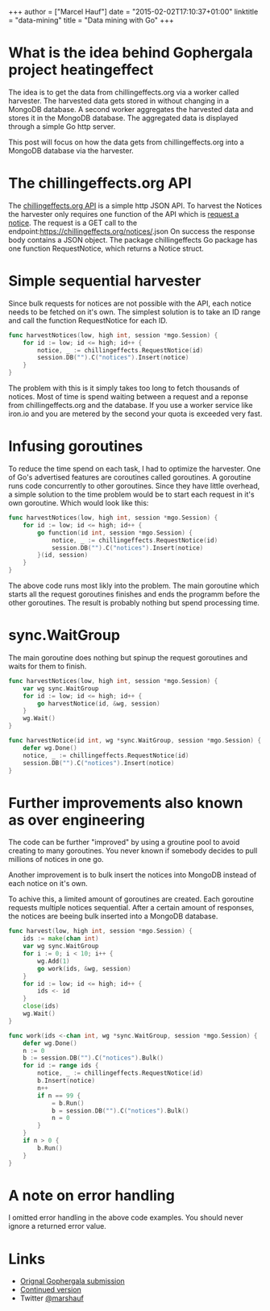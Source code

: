 +++
author = ["Marcel Hauf"]
date = "2015-02-02T17:10:37+01:00"
linktitle = "data-mining"
title = "Data mining with Go"
+++

# What is the idea behind Gophergala project heatingeffect

The idea is to get the data from chillingeffects.org via a worker called harvester.
The harvested data gets stored in without changing in a MongoDB database.
A second worker aggregates the harvested data and stores it in the MongoDB database.
The aggregated data is displayed through a simple Go http server.

This post will focus on how the data gets from chillingeffects.org into a MongoDB database via the harvester.

# The chillingeffects.org API

The [chillingeffects.org API](https://github.com/berkmancenter/chillingeffects/blob/master/doc/api_documentation.mkd) is a simple http JSON API.
To harvest the Notices the harvester only requires one function of the API which is [request a notice](https://github.com/berkmancenter/chillingeffects/blob/master/doc/api_documentation.mkd#request-a-notice).
The request is a GET call to the endpoint:https://chillingeffects.org/notices/<notice id>.json
On success the response body contains a JSON object.
The package chillingeffects Go package has one function RequestNotice, which returns a Notice struct.

# Simple sequential harvester

Since bulk requests for notices are not possible with the API, each notice needs to be fetched on it's own.
The simplest solution is to take an ID range and call the function RequestNotice for each ID.

``` Go
func harvestNotices(low, high int, session *mgo.Session) {
	for id := low; id <= high; id++ {
		notice, _ := chillingeffects.RequestNotice(id)
		session.DB("").C("notices").Insert(notice)
	}
}
```

The problem with this is it simply takes too long to fetch thousands of notices.
Most of time is spend waiting between a request and a reponse from chillingeffects.org and the database.
If you use a worker service like iron.io and you are metered by the second your quota is exceeded very fast.


# Infusing goroutines

To reduce the time spend on each task, I had to optimize the harvester.
One of Go's advertised features are coroutines called goroutines.
A goroutine runs code concurrently to other goroutines.
Since they have little overhead, a simple solution to the time problem would be to start each request in it's own goroutine.
Which would look like this:

``` Go
func harvestNotices(low, high int, session *mgo.Session) {
	for id := low; id <= high; id++ {
		go function(id int, session *mgo.Session) {
			notice, _ := chillingeffects.RequestNotice(id)
			session.DB("").C("notices").Insert(notice)
		}(id, session)
	}
}
```

The above code runs most likly into the problem.
The main goroutine which starts all the request goroutines finishes and ends the programm before the other goroutines.
The result is probably nothing but spend processing time.

# sync.WaitGroup

The main goroutine does nothing but spinup the request goroutines and waits for them to finish.


``` Go
func harvestNotices(low, high int, session *mgo.Session) {
	var wg sync.WaitGroup 
	for id := low; id <= high; id++ {
		go harvestNotice(id, &wg, session)
	}
	wg.Wait()
}

func harvestNotice(id int, wg *sync.WaitGroup, session *mgo.Session) {
	defer wg.Done()
	notice, _ := chillingeffects.RequestNotice(id)
	session.DB("").C("notices").Insert(notice)
}

```

# Further improvements also known as over engineering

The code can be further "improved" by using a groutine pool to avoid creating to many goroutines.
You never known if somebody decides to pull millions of notices in one go.

Another improvement is to bulk insert the notices into MongoDB instead of each notice on it's own.

To achive this, a limited amount of goroutines are created.
Each goroutine requests multiple notices sequential. After a certain amount of responses, the notices are beeing bulk inserted into a MongoDB database.

``` Go
func harvest(low, high int, session *mgo.Session) {
	ids := make(chan int)
	var wg sync.WaitGroup
	for i := 0; i < 10; i++ {
		wg.Add(1)
		go work(ids, &wg, session)
	}
	for id := low; id <= high; id++ {
		ids <- id
	}
	close(ids)
	wg.Wait()
}

func work(ids <-chan int, wg *sync.WaitGroup, session *mgo.Session) {
	defer wg.Done()
	n := 0
	b := session.DB("").C("notices").Bulk()
	for id := range ids {
		notice, _ := chillingeffects.RequestNotice(id)
		b.Insert(notice)
		n++
		if n == 99 {
			= b.Run()
			b = session.DB("").C("notices").Bulk()
			n = 0
		}
	}
	if n > 0 {
		b.Run()
	}
}
```

# A note on error handling

I omitted error handling in the above code examples. You should never ignore a returned error value.

# Links

 + [Orignal Gophergala submission](https://github.com/gophergala/heatingeffect)
 + [Continued version](https://github.com/marshauf/heatingeffect)
 + Twitter [@marshauf](https://twitter.com/marshauf)
